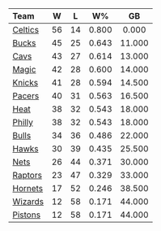 | Team                            |  W  |  L  |  W%   |   GB   |
|:--------------------------------|:---:|:---:|:-----:|:------:|
| [Celtics](/r/bostonceltics)     | 56  | 14  | 0.800 | 0.000  |
| [Bucks](/r/MkeBucks)            | 45  | 25  | 0.643 | 11.000 |
| [Cavs](/r/clevelandcavs)        | 43  | 27  | 0.614 | 13.000 |
| [Magic](/r/OrlandoMagic)        | 42  | 28  | 0.600 | 14.000 |
| [Knicks](/r/NYKnicks)           | 41  | 28  | 0.594 | 14.500 |
| [Pacers](/r/pacers)             | 40  | 31  | 0.563 | 16.500 |
| [Heat](/r/heat)                 | 38  | 32  | 0.543 | 18.000 |
| [Philly](/r/sixers)             | 38  | 32  | 0.543 | 18.000 |
| [Bulls](/r/chicagobulls)        | 34  | 36  | 0.486 | 22.000 |
| [Hawks](/r/AtlantaHawks)        | 30  | 39  | 0.435 | 25.500 |
| [Nets](/r/GoNets)               | 26  | 44  | 0.371 | 30.000 |
| [Raptors](/r/torontoraptors)    | 23  | 47  | 0.329 | 33.000 |
| [Hornets](/r/CharlotteHornets)  | 17  | 52  | 0.246 | 38.500 |
| [Wizards](/r/washingtonwizards) | 12  | 58  | 0.171 | 44.000 |
| [Pistons](/r/DetroitPistons)    | 12  | 58  | 0.171 | 44.000 |